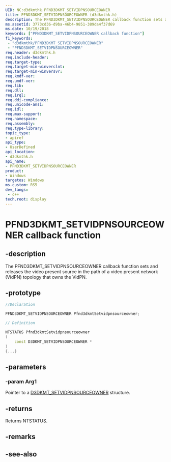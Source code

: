 ```yaml
---
UID: NC:d3dkmthk.PFND3DKMT_SETVIDPNSOURCEOWNER
title: PFND3DKMT_SETVIDPNSOURCEOWNER (d3dkmthk.h)
description: The PFND3DKMT_SETVIDPNSOURCEOWNER callback function sets and releases the video present source in the path of a video present network (VidPN) topology that owns the VidPN.
ms.assetid: 3773cd36-d9ba-46b4-9851-389da4f37d69
ms.date: 10/19/2018
keywords: ["PFND3DKMT_SETVIDPNSOURCEOWNER callback function"]
f1_keywords:
 - "d3dkmthk/PFND3DKMT_SETVIDPNSOURCEOWNER"
 - "PFND3DKMT_SETVIDPNSOURCEOWNER"
req.header: d3dkmthk.h
req.include-header:
req.target-type:
req.target-min-winverclnt:
req.target-min-winversvr:
req.kmdf-ver:
req.umdf-ver:
req.lib:
req.dll:
req.irql: 
req.ddi-compliance:
req.unicode-ansi:
req.idl:
req.max-support:
req.namespace:
req.assembly:
req.type-library: 
topic_type: 
- apiref
api_type: 
- UserDefined
api_location: 
- d3dkmthk.h
api_name: 
- PFND3DKMT_SETVIDPNSOURCEOWNER
product:
- Windows
targetos: Windows
ms.custom: RS5
dev_langs:
 - c++
tech.root: display
---
```


# PFND3DKMT_SETVIDPNSOURCEOWNER callback function

## -description

The PFND3DKMT_SETVIDPNSOURCEOWNER callback function sets and releases the video present source in the path of a video present network (VidPN) topology that owns the VidPN.

## -prototype

```cpp
//Declaration

PFND3DKMT_SETVIDPNSOURCEOWNER Pfnd3dkmtSetvidpnsourceowner; 

// Definition

NTSTATUS Pfnd3dkmtSetvidpnsourceowner 
(
	const D3DKMT_SETVIDPNSOURCEOWNER *
)
{...}

```

## -parameters

### -param Arg1

Pointer to a [D3DKMT_SETVIDPNSOURCEOWNER](ns-d3dkmthk-_d3dkmt_setvidpnsourceowner.md) structure.

## -returns

Returns NTSTATUS.


## -remarks




## -see-also
